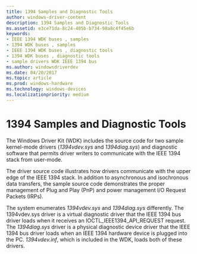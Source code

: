 ```yaml
---
title: 1394 Samples and Diagnostic Tools
author: windows-driver-content
description: 1394 Samples and Diagnostic Tools
ms.assetid: e3ce71da-8c24-405b-b734-98a8c4f45e6b
keywords:
- IEEE 1394 WDK buses , samples
- 1394 WDK buses , samples
- IEEE 1394 WDK buses , diagnostic tools
- 1394 WDK buses , diagnostic tools
- sample drivers WDK IEEE 1394 bus
ms.author: windowsdriverdev
ms.date: 04/20/2017
ms.topic: article
ms.prod: windows-hardware
ms.technology: windows-devices
ms.localizationpriority: medium
---
```


# 1394 Samples and Diagnostic Tools


The Windows Driver Kit (WDK) includes the source code for two sample kernel-mode drivers (*1394vdev.sys* and *1394diag.sys*) and diagnostic software that permits driver writers to communicate with the IEEE 1394 stack from user-mode.

The driver source code illustrates how drivers communicate with the upper edge of the IEEE 1394 stack. In addition to asynchronous and isochronous data transfers, the sample source code demonstrates the proper management of Plug and Play (PnP) and power management I/O Request Packets (IRPs).

The system enumerates *1394vdev.sys* and *1394diag.sys* differently. The 1394vdev.sys driver is a virtual diagnostic driver that the IEEE 1394 bus driver loads when it receives an IOCTL\_IEEE1394\_API\_REQUEST request. The *1394diag.sys* driver is a physical diagnostic device driver that the IEEE 1394 bus driver loads when an IEEE 1394 hardware device is plugged into the PC. *1394vdev.inf*, which is included in the WDK, loads both of these drivers.

 

 




